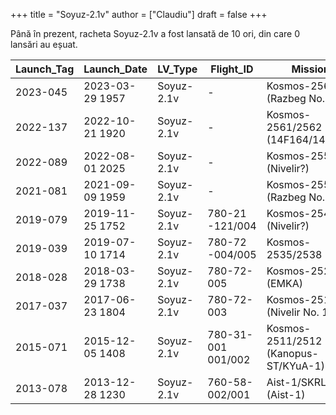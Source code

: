 +++
title = "Soyuz-2.1v"
author = ["Claudiu"]
draft = false
+++

Până în prezent, racheta Soyuz-2.1v a fost lansată de 10 ori, din care 0 lansări au eșuat.

| Launch_Tag | Launch_Date     | LV_Type    | Flight_ID           | Mission                              | Launch_Site   | Country | Outcome |
|------------|-----------------|------------|---------------------|--------------------------------------|---------------|---------|---------|
| 2023-045   | 2023-03-29 1957 | Soyuz-2.1v | -                   | Kosmos-2568 (Razbeg No. 2?)          | GIK-1 LC43/4? | RU      | S       |
| 2022-137   | 2022-10-21 1920 | Soyuz-2.1v | -                   | Kosmos-2561/2562 (14F164/14F172)     | GIK-1 LC43/4  | RU      | S       |
| 2022-089   | 2022-08-01 2025 | Soyuz-2.1v | -                   | Kosmos-2558 (Nivelir?)               | GIK-1 LC43/4? | RU      | S       |
| 2021-081   | 2021-09-09 1959 | Soyuz-2.1v | -                   | Kosmos-2551 (Razbeg No. 1?)          | GIK-1 LC43/4  | RU      | S       |
| 2019-079   | 2019-11-25 1752 | Soyuz-2.1v | 780-21 -121/004     | Kosmos-2542 (Nivelir?)               | GIK-1 LC43/4  | RU      | S       |
| 2019-039   | 2019-07-10 1714 | Soyuz-2.1v | 780-72 -004/005     | Kosmos-2535/2538                     | GIK-1 LC43/4  | RU      | S       |
| 2018-028   | 2018-03-29 1738 | Soyuz-2.1v | 780-72- 005         | Kosmos-2525 (EMKA)                   | GIK-1 LC43/4  | RU      | S       |
| 2017-037   | 2017-06-23 1804 | Soyuz-2.1v | 780-72- 003         | Kosmos-2519 (Nivelir No. 1?)         | GIK-1 LC43/4  | RU      | S       |
| 2015-071   | 2015-12-05 1408 | Soyuz-2.1v | 780-31- 001 001/002 | Kosmos-2511/2512 (Kanopus-ST/KYuA-1) | GIK-1 LC43/4  | RU      | S       |
| 2013-078   | 2013-12-28 1230 | Soyuz-2.1v | 760-58- 002/001     | Aist-1/SKRL-756 (Aist-1)             | GIK-1 LC43/4  | RU      | S       |
